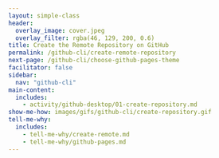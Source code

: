 ```yaml
---
layout: simple-class
header:
  overlay_image: cover.jpeg
  overlay_filter: rgba(46, 129, 200, 0.6)
title: Create the Remote Repository on GitHub
permalink: /github-cli/create-remote-repository
next-page: /github-cli/choose-github-pages-theme
facilitator: false
sidebar:
  nav: "github-cli"
main-content:
  includes:
    - activity/github-desktop/01-create-repository.md
show-me-how: images/gifs/github-cli/create-repository.gif
tell-me-why:
  includes:
    - tell-me-why/create-remote.md
    - tell-me-why/github-pages.md
---
```

